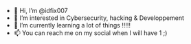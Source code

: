 - 👋 Hi, I’m @idfix007
- 👀 I’m interested in Cybersecurity, hacking & Developpement
- 🌱 I’m currently learning a lot of things !!!!!
- 📫 You can reach me on my social when I will have 1 ;)

<!---
idfix007/idfix007 is a ✨ special ✨ repository because its `README.md` (this file) appears on your GitHub profile.
You can click the Preview link to take a look at your changes.
--->
